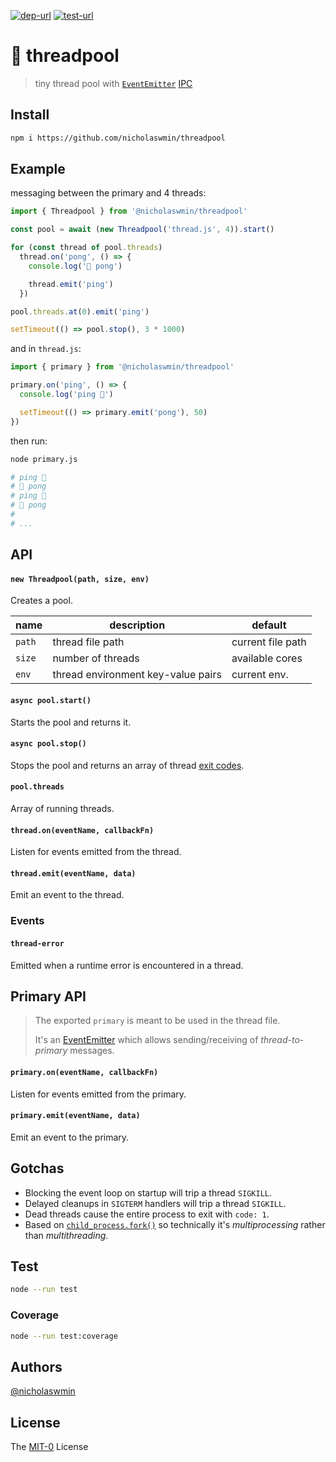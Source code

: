 [![dep-url][dep-badge]][dep-url] [![test-url][test-badge]][test-url] 

# :thread: threadpool

> tiny thread pool with [`EventEmitter`][ee] [IPC][ipc]

## Install

```bash
npm i https://github.com/nicholaswmin/threadpool
```

## Example

messaging between the primary and 4 threads:

```js
import { Threadpool } from '@nicholaswmin/threadpool'

const pool = await (new Threadpool('thread.js', 4)).start()

for (const thread of pool.threads)
  thread.on('pong', () => {
    console.log('🏓 pong')

    thread.emit('ping')
  })

pool.threads.at(0).emit('ping')

setTimeout(() => pool.stop(), 3 * 1000)
```

and in `thread.js`:

```js
import { primary } from '@nicholaswmin/threadpool'

primary.on('ping', () => {
  console.log('ping 🏓')

  setTimeout(() => primary.emit('pong'), 50)
})
```

then run:

```bash
node primary.js
```

```bash
# ping 🏓
# 🏓 pong
# ping 🏓
# 🏓 pong
# 
# ...
```

## API

#### `new Threadpool(path, size, env)`

Creates a pool.  


| name         	| description                         | default         	 |
|--------------	|------------------------------------ |-----------------	 |
| `path`      	| thread file path                    | current file path  |
| `size`       	| number of threads                   | available cores    |
| `env`        	| thread environment key-value pairs  | current env.    	 |

#### `async pool.start()`

Starts the pool and returns it.

#### `async pool.stop()`

Stops the pool and returns an array of thread [exit codes][ecodes].  

#### `pool.threads`

Array of running threads.  

#### `thread.on(eventName, callbackFn)`

Listen for events emitted from the thread.

#### `thread.emit(eventName, data)`

Emit an event to the thread.

### Events

#### `thread-error` 

Emitted when a runtime error is encountered in a thread.

## Primary API

> The exported `primary` is meant to be used in the thread file.  
>
> It's  an [EventEmitter][ee] which allows sending/receiving of 
*thread-to-primary* messages.

#### `primary.on(eventName, callbackFn)`

Listen for events emitted from the primary.

#### `primary.emit(eventName, data)`

Emit an event to the primary.

## Gotchas 

- Blocking the event loop on startup will trip a thread `SIGKILL`.
- Delayed cleanups in `SIGTERM` handlers will trip a thread `SIGKILL`.
- Dead threads cause the entire process to exit with `code: 1`.
- Based on [`child_process.fork()`][cp-fork] so technically 
  it's *multiprocessing* rather than *multithreading*.  

## Test 

```bash 
node --run test
```

### Coverage 

```bash
node --run test:coverage
```

## Authors

[@nicholaswmin][nicholaswmin]

## License 

The [MIT-0][license] License 


[test-badge]: https://github.com/nicholaswmin/threadpool/actions/workflows/test.yml/badge.svg
[test-url]: https://github.com/nicholaswmin/threadpool/actions/workflows/test.yml
[dep-badge]: https://img.shields.io/badge/dependencies-0-b.svg
[dep-url]: https://blog.author.io/npm-needs-a-personal-trainer-537e0f8859c6

[ipc]: https://en.wikipedia.org/wiki/Inter-process_communication
[cp-fork]: https://nodejs.org/api/child_process.html#child_processforkmodulepath-args-options
[ee]: https://nodejs.org/docs/latest/api/events.html#emitteremiteventname-args
[ecodes]: https://en.wikipedia.org/wiki/Exit_status
[mprocessing]: https://en.wikipedia.org/wiki/Multiprocessing
[nicholaswmin]: https://github.com/nicholaswmin
[license]: https://spdx.org/licenses/MIT-0.html
